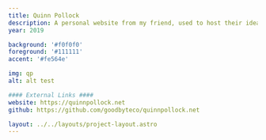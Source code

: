 ```yaml
---
title: Quinn Pollock
description: A personal website from my friend, used to host their ideas and projects.
year: 2019

background: '#f0f0f0'
foreground: '#111111'
accent: '#fe564e'

img: qp
alt: alt test

#### External Links ####
website: https://quinnpollock.net
github: https://github.com/goodbyteco/quinnpollock.net

layout: ../../layouts/project-layout.astro
---
```

